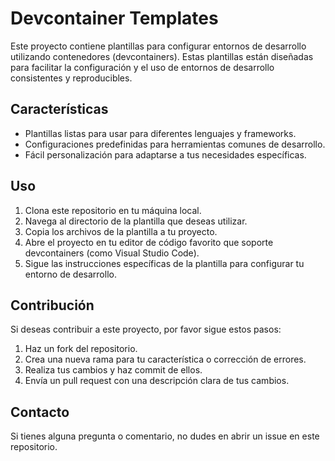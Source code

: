 # Devcontainer Templates

Este proyecto contiene plantillas para configurar entornos de desarrollo utilizando contenedores (devcontainers). Estas plantillas están diseñadas para facilitar la configuración y el uso de entornos de desarrollo consistentes y reproducibles.

## Características

- Plantillas listas para usar para diferentes lenguajes y frameworks.
- Configuraciones predefinidas para herramientas comunes de desarrollo.
- Fácil personalización para adaptarse a tus necesidades específicas.

## Uso

1. Clona este repositorio en tu máquina local.
2. Navega al directorio de la plantilla que deseas utilizar.
3. Copia los archivos de la plantilla a tu proyecto.
4. Abre el proyecto en tu editor de código favorito que soporte devcontainers (como Visual Studio Code).
5. Sigue las instrucciones específicas de la plantilla para configurar tu entorno de desarrollo.

## Contribución

Si deseas contribuir a este proyecto, por favor sigue estos pasos:

1. Haz un fork del repositorio.
2. Crea una nueva rama para tu característica o corrección de errores.
3. Realiza tus cambios y haz commit de ellos.
4. Envía un pull request con una descripción clara de tus cambios.

## Contacto

Si tienes alguna pregunta o comentario, no dudes en abrir un issue en este repositorio.
